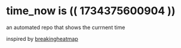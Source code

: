 # time_now is (( 1734375600904 ))

an automated repo that shows the currnent time

inspired by [breakingheatmap](https://github.com/breakingheatmap/breakingheatmap)